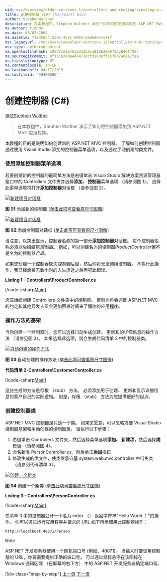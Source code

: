 ```yaml
---
uid: mvc/overview/older-versions-1/controllers-and-routing/creating-a-controller-cs
title: 创建控制器 (C#) |Microsoft Docs
author: StephenWalther
description: 在本教程中，Stephen Walther 演示了如何将控制器添加到 ASP.NET MVC 应用程序。
ms.author: riande
ms.date: 03/02/2009
ms.assetid: 719d50d4-2305-454c-98b4-bae64937c48f
msc.legacyurl: /mvc/overview/older-versions-1/controllers-and-routing/creating-a-controller-cs
msc.type: authoredcontent
ms.openlocfilehash: c92d7cdeb7b2d31d5eca810628e9f563840f7494
ms.sourcegitcommit: 0f1119340e4464720cfd16d0ff15764746ea1fea
ms.translationtype: MT
ms.contentlocale: zh-CN
ms.lasthandoff: 04/17/2019
ms.locfileid: "59400596"
---
```

# <a name="creating-a-controller-c"></a>创建控制器 (C#)

通过[Stephen Walther](https://github.com/StephenWalther)

> 在本教程中，Stephen Walther 演示了如何将控制器添加到 ASP.NET MVC 应用程序。


本教程的目的是说明如何创建新的 ASP.NET MVC 控制器。 了解如何创建控制器通过使用 Visual Studio 添加的控制器菜单选项，以及通过手动创建的类文件。

### <a name="using-the-add-controller-menu-option"></a>使用添加控制器菜单选项

若要创建新的控制器的最简单方法是右键单击 Visual Studio 解决方案资源管理器窗口中的 Controllers 文件夹并选择**添加、 控制器**菜单选项 （请参阅图 1）。 选择此菜单选项将打开**添加控制器**对话框 （请参见图 2）。


[![新建项目对话框](creating-a-controller-cs/_static/image1.jpg)](creating-a-controller-cs/_static/image1.png)

**图 01**:添加新的控制器 ([单击此项可查看原尺寸图像](creating-a-controller-cs/_static/image2.png))


[![新建项目对话框](creating-a-controller-cs/_static/image2.jpg)](creating-a-controller-cs/_static/image3.png)

**图 02**:添加控制器对话框 ([单击此项可查看原尺寸图像](creating-a-controller-cs/_static/image4.png))


请注意，以突出显示，控制器名称的第一部分**添加控制器**对话框。 每个控制器名称必须以后缀结尾*控制器*。 例如，可以创建名为的控制器*ProductController*但不是名为的控制器*产品*。


如果您创建一个控制器缺失*控制器*后缀，然后你将无法调用控制器。 不执行此操作，我已经浪费无数小时的人生旅途之后再犯此错误。


**Listing 1 - Controllers\ProductController.cs**

[!code-csharp[Main](creating-a-controller-cs/samples/sample1.cs)]

您应始终创建 Controllers 文件夹中的控制器。 否则为将会违反 ASP.NET MVC 的约定和其他开发人员会更加困难时间来了解你的应用程序。

### <a name="scaffolding-action-methods"></a>操作方法的基架

当你创建一个控制器时，您可以选择自动生成创建、 更新和的详细信息的操作方法 （请参见图 3）。 如果选择此选项，则会生成代码清单 2 中的控制器类。


[![自动创建的操作方法](creating-a-controller-cs/_static/image3.jpg)](creating-a-controller-cs/_static/image5.png)

**图 03**:自动创建的操作方法 ([单击此项可查看原尺寸图像](creating-a-controller-cs/_static/image6.png))


**代码清单 2-Controllers\CustomerController.cs**

[!code-csharp[Main](creating-a-controller-cs/samples/sample2.cs)]

这些生成的方法是存根 （stub） 方法。 必须添加用于创建、 更新和显示详细信息的客户自己的实际逻辑。 但是，存根 （stub） 方法为您提供很好的起点。

### <a name="creating-a-controller-class"></a>创建控制器类

ASP.NET MVC 控制器是只是一个类。 如果您愿意，可以忽略方便 Visual Studio 控制器基架和手动创建的控制器类。 请执行以下步骤：

1. 右键单击 Controllers 文件夹，然后选择菜单选项**添加、 新建项**，然后选择**类**模板 （请参阅图 4）。
2. 命名新类 PersonController.cs，然后单击**添加**按钮。
3. 修改生成的类文件，使类继承自基 system.web.mvc.controller 中衍生类 （请参阅代码清单 3）。


[![创建一个新类](creating-a-controller-cs/_static/image4.jpg)](creating-a-controller-cs/_static/image7.png)

**图 04**:创建一个新类 ([单击此项可查看原尺寸图像](creating-a-controller-cs/_static/image8.png))


**Listing 3 - Controllers\PersonController.cs**

[!code-csharp[Main](creating-a-controller-cs/samples/sample3.cs)]

在清单 3 中的控制器公开一个名为 index （） 返回字符串"Hello World ！"的操作。 你可以通过运行应用程序并请求的 URL 如下所示调用此控制器操作：

`http://localhost:40071/Person`

> [!NOTE]
> 
> ASP.NET 开发服务器使用一个随机端口号 (例如，40071)。 当输入时要调用控制器的 URL，你将需要提供正确的端口号。 可以通过鼠标悬停在该图标在 Windows 通知区域 （在屏幕的右下方） 中的 ASP.NET 开发服务器确定端口号。
> 
> [!div class="step-by-step"]
> [上一页](adding-dynamic-content-to-a-cached-page-cs.md)
> [下一页](creating-an-action-cs.md)
